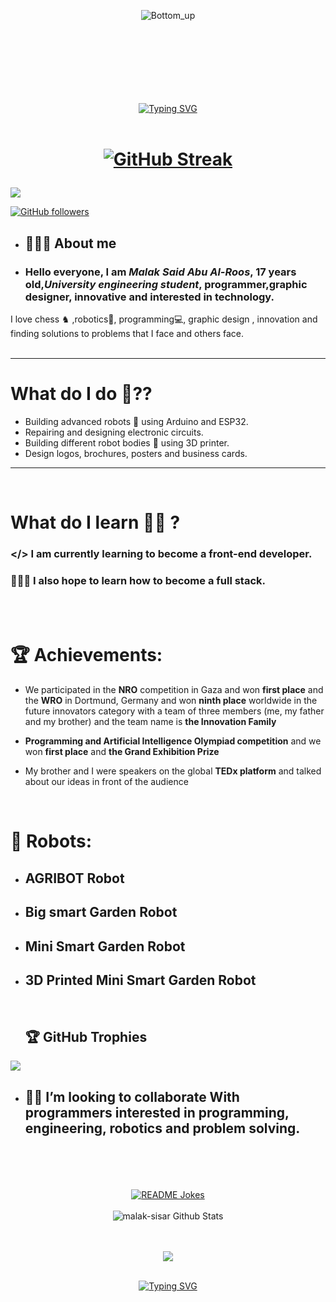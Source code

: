<div align="center">
    
![Bottom_up](https://github.com/user-attachments/assets/928050e1-f59e-465e-a141-f878052da1fc)<svg xmlns="http://www.w3.org/2000/svg" xmlns:xlink="http://www.w3.org/1999/xlink" style="z-index:1;position:relative" width="854" height="200" viewBox="0 0 854 200">
   </div>



               
<div align="center">
    <a href="https://git.io/typing-svg"><img src="https://readme-typing-svg.demolab.com? font=Fira+Code&size=25%&pause=1000&color=00abf0&center=true&vCenter=true&width=600&height=25%&lines=✨+Hi+Everyone+✨;+My+name+is+malak+🧕🏻;+A+university+engineering+student;+Learn+to+become+a+front-end+developer;" alt="Typing SVG" /></a>
</div> 
<br>


  <h1 align="center">
      
[![GitHub Streak](https://streak-stats.demolab.com?user=malak-sisar&theme=ambient-gradient)](https://git.io/streak-stats)</a>
</h1>


<a href="https://github.com/ilyesw/github-profile-views-counter">
    <img src="https://komarev.com/ghpvc/?username=malak-sisar">
    
  [![GitHub followers](https://img.shields.io/github/followers/malak-sisar?label=Follow&style=social)](https://github.com/malak-sisar/?tab=follow)
    
- ## 👩🏻‍💻 About me      
- ### Hello everyone, I am ***Malak Said Abu Al-Roos***, 17 years old,***University engineering student***, programmer,graphic designer, innovative and interested in technology.

I love chess ♞ ,robotics🤖, programming💻, graphic design , innovation and finding solutions to problems that I face and others face.
<br>
<br>




-----
# What do I do 🧐??
- Building advanced robots 🤖 using Arduino and ESP32.
- Repairing and designing electronic circuits.
- Building different robot bodies 🤖 using 3D printer.
- Design logos, brochures, posters and business cards.
----
<br>

# What do I learn 🧕🏻 ? 

### </> I am currently learning to become a front-end developer.
### 👩🏻‍💻 I also hope to learn how to become a full stack.

<br>
<br>

# 🏆 Achievements:     
- We participated in the **NRO** competition in Gaza and won **first place** and the **WRO** in Dortmund, Germany and won **ninth place** worldwide in the future innovators category with a team of three members (me, my father and my brother) and the team name is **the Innovation Family**

- **Programming and Artificial Intelligence Olympiad competition** and we won **first place** and **the Grand Exhibition Prize**

- My brother and I were speakers on the global **TEDx platform** and talked about our ideas in front of the audience

 <br>

# 🤖 Robots:
- ## **AGRIBOT Robot**
- ## **Big smart Garden Robot**
- ## **Mini Smart Garden Robot**
- ## **3D Printed Mini Smart Garden Robot**

  <br>
  
  ## 🏆 GitHub Trophies
![](https://github-profile-trophy.vercel.app/?username=malak-sisar&theme=radical&no-frame=false&no-bg=false&margin-w=4)

- ## 🫴🏻 I’m looking to collaborate With programmers interested in programming, engineering, robotics and problem solving.
<!---
malak-sisar/malak-sisar is a ✨ special ✨ repository because its `README.md` (this file) appears on your GitHub profile.
You can click the Preview link to take a look at your changes.
--->
<br>

</div>

<div align="center">
</br>
</br>
</i><br>
<a href="https://readme-jokes.vercel.app"><img align="center" src="https://readme-jokes.vercel.app/api?bgColor=%23073b4c&textColor=%2306d6a0&aColor=%2306d6a0&borderColor=%2306d6a0" alt="README Jokes"></a>
<br>
<br>

</div>

<div align="center">

<img align="center" src="https://github-readme-stats.vercel.app/api?username=malak-sisar&include_all_commits=true&count_private=true&show_icons=true&line_height=20&title_color=7A7ADB&icon_color=2234AE&text_color=D3D3D3&bg_color=0,000000,130F40" alt="malak-sisar Github Stats">
<br>
<br> 
<br>


![](https://quotes-github-readme.vercel.app/api?type=horizontal&theme=radical)

<div align="center">
<br>
<a href="https://git.io/typing-svg" ><img src="https://readme-typing-svg.demolab.com?font=Fira+Code&size=25%&pause=1000&color=00abf0&center=true&vCenter=true&width=435&height=25%&lines=Thank+you+for+visiting!+🫶;I'm+waiting for+you+again!+🤓;Have+a+good+day!+😊" alt="Typing SVG" /></a>
</div>
